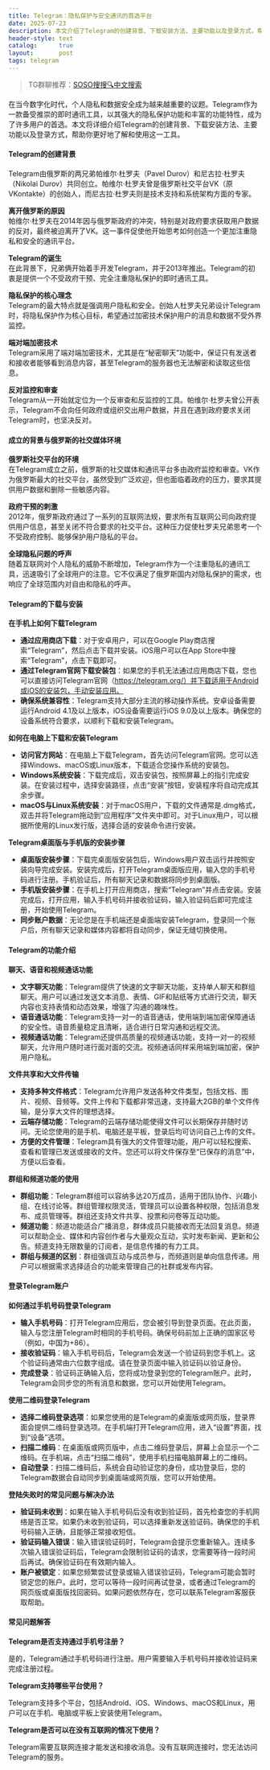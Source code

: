 ```yaml
---
title: Telegram：隐私保护与安全通讯的首选平台
date: 2025-07-23
description: 本文介绍了Telegram的创建背景、下载安装方法、主要功能以及登录方式，帮助用户更好地理解和使用这一注重隐私保护的即时通讯工具。
header-style: text
catalog:      true
layout:       post
tags: telegram
---
```


>TG群聊推荐：[SOSO搜搜🔍中文搜索](https://t.me/lvwapro)

在当今数字化时代，个人隐私和数据安全成为越来越重要的议题。Telegram作为一款备受推崇的即时通讯工具，以其强大的隐私保护功能和丰富的功能特性，成为了许多用户的首选。本文将详细介绍Telegram的创建背景、下载安装方法、主要功能以及登录方式，帮助你更好地了解和使用这一工具。

#### Telegram的创建背景

Telegram由俄罗斯的两兄弟帕维尔·杜罗夫（Pavel Durov）和尼古拉·杜罗夫（Nikolai Durov）共同创立。帕维尔·杜罗夫曾是俄罗斯社交平台VK（原VKontakte）的创始人，而尼古拉·杜罗夫则是技术支持和系统架构方面的专家。

**离开俄罗斯的原因**  
帕维尔·杜罗夫在2014年因与俄罗斯政府的冲突，特别是对政府要求获取用户数据的反对，最终被迫离开了VK。这一事件促使他开始思考如何创造一个更加注重隐私和安全的通讯平台。

**Telegram的诞生**  
在此背景下，兄弟俩开始着手开发Telegram，并于2013年推出。Telegram的初衷是提供一个不受政府干预、完全注重隐私保护的即时通讯工具。

**隐私保护的核心理念**  
Telegram的最大特点就是强调用户隐私和安全。创始人杜罗夫兄弟设计Telegram时，将隐私保护作为核心目标，希望通过加密技术保护用户的消息和数据不受外界监控。

**端对端加密技术**  
Telegram采用了端对端加密技术，尤其是在“秘密聊天”功能中，保证只有发送者和接收者能够看到消息内容，甚至Telegram的服务器也无法解密和读取这些信息。

**反对监控和审查**  
Telegram从一开始就定位为一个反审查和反监控的工具。帕维尔·杜罗夫曾公开表示，Telegram不会向任何政府或组织交出用户数据，并且在遇到政府要求关闭Telegram时，也坚决反对。

#### 成立的背景与俄罗斯的社交媒体环境

**俄罗斯社交平台的环境**  
在Telegram成立之前，俄罗斯的社交媒体和通讯平台多由政府监控和审查。VK作为俄罗斯最大的社交平台，虽然受到广泛欢迎，但也面临着政府的压力，要求其提供用户数据和删除一些敏感内容。

**政府干预的刺激**  
2012年，俄罗斯政府通过了一系列的互联网法规，要求所有互联网公司向政府提供用户信息，甚至关闭不符合要求的社交平台。这种压力促使杜罗夫兄弟思考一个不受政府控制、能够保护用户隐私的平台。

**全球隐私问题的呼声**  
随着互联网对个人隐私的威胁不断增加，Telegram作为一个注重隐私的通讯工具，迅速吸引了全球用户的注意。它不仅满足了俄罗斯国内对隐私保护的需求，也响应了全球范围内对自由和隐私的呼声。

#### Telegram的下载与安装

**在手机上如何下载Telegram**

- **通过应用商店下载**：对于安卓用户，可以在Google Play商店搜索“Telegram”，然后点击下载并安装。iOS用户可以在App Store中搜索“Telegram”，点击下载即可。
- **通过Telegram官网下载安装包**：如果您的手机无法通过应用商店下载，您也可以直接访问Telegram官网（https://telegram.org/）并下载适用于Android或iOS的安装包，手动安装应用。
- **确保系统兼容性**：Telegram支持大部分主流的移动操作系统。安卓设备需要运行Android 4.1及以上版本，iOS设备需要运行iOS 9.0及以上版本。确保您的设备系统符合要求，以顺利下载和安装Telegram。

**如何在电脑上下载和安装Telegram**

- **访问官方网站**：在电脑上下载Telegram，首先访问Telegram官网。您可以选择Windows、macOS或Linux版本，下载适合您操作系统的安装包。
- **Windows系统安装**：下载完成后，双击安装包，按照屏幕上的指引完成安装。在安装过程中，选择安装路径，点击“安装”按钮，安装程序将自动完成其余步骤。
- **macOS与Linux系统安装**：对于macOS用户，下载的文件通常是.dmg格式，双击并将Telegram拖动到“应用程序”文件夹中即可。对于Linux用户，可以根据所使用的Linux发行版，选择合适的安装命令进行安装。

**Telegram桌面版与手机版的安装步骤**

- **桌面版安装步骤**：下载完桌面版安装包后，Windows用户双击运行并按照安装向导完成安装。安装完成后，打开Telegram桌面版应用，输入您的手机号码进行注册。手机验证后，所有聊天记录和数据将同步到桌面版。
- **手机版安装步骤**：在手机上打开应用商店，搜索“Telegram”并点击安装。安装完成后，打开应用，输入手机号码并接收验证码，输入验证码后即可完成注册，开始使用Telegram。
- **同步账户数据**：无论您是在手机端还是桌面端安装Telegram，登录同一个账户后，所有聊天记录和媒体内容都将自动同步，保证无缝切换使用。

#### Telegram的功能介绍

**聊天、语音和视频通话功能**

- **文字聊天功能**：Telegram提供了快速的文字聊天功能，支持单人聊天和群组聊天。用户可以通过发送文本消息、表情、GIF和贴纸等方式进行交流，聊天内容也支持表情和动态效果，增强了沟通的趣味性。
- **语音通话功能**：Telegram支持一对一的语音通话，使用端到端加密保障通话的安全性。语音质量稳定且清晰，适合进行日常沟通和远程交流。
- **视频通话功能**：Telegram还提供高质量的视频通话功能，支持一对一的视频聊天，允许用户随时进行面对面的交流。视频通话同样采用端到端加密，保护用户隐私。

**文件共享和大文件传输**

- **支持多种文件格式**：Telegram允许用户发送各种文件类型，包括文档、图片、视频、音频等。文件上传和下载都非常迅速，支持最大2GB的单个文件传输，是分享大文件的理想选择。
- **云端存储功能**：Telegram的云端存储功能使得文件可以长期保存并随时访问。无论您使用的是手机、电脑还是平板，登录后均可访问自己上传的文件。
- **方便的文件管理**：Telegram具有强大的文件管理功能，用户可以轻松搜索、查看和管理已发送或接收的文件。您还可以将文件保存至“已保存的消息”中，方便以后查看。

**群组和频道功能的使用**

- **群组功能**：Telegram群组可以容纳多达20万成员，适用于团队协作、兴趣小组、在线讨论等。群组管理权限灵活，管理员可以设置各种权限，包括消息发布、成员管理等。群组还支持文件共享、投票和问卷等互动功能。
- **频道功能**：频道功能适合广播消息，群体成员只能接收而无法回复消息。频道可以帮助企业、媒体和内容创作者与大量观众互动，实时发布新闻、更新和公告。频道支持无限数量的订阅者，是信息传播的有力工具。
- **群组与频道的区别**：群组强调互动与成员参与，而频道则是单向信息传递。用户可以根据需求选择适合的功能来管理自己的社群或发布内容。

#### 登录Telegram账户

**如何通过手机号码登录Telegram**

- **输入手机号码**：打开Telegram应用后，您会被引导到登录页面。在此页面，输入与您注册Telegram时相同的手机号码。确保号码前加上正确的国家区号（例如，中国为+86）。
- **接收验证码**：输入手机号码后，Telegram会发送一个验证码到您手机上。这个验证码通常由六位数字组成。请在登录页面中输入验证码以验证身份。
- **完成登录**：验证码正确输入后，您将成功登录到您的Telegram账户。此时，Telegram会同步您的所有消息和数据，您可以开始使用Telegram。

**使用二维码登录Telegram**

- **选择二维码登录选项**：如果您使用的是Telegram的桌面版或网页版，登录界面会提供二维码登录选项。在手机端打开Telegram应用，进入“设置”界面，找到“设备”选项。
- **扫描二维码**：在桌面版或网页版中，点击二维码登录后，屏幕上会显示一个二维码。在手机端，点击“扫描二维码”，使用手机扫描电脑屏幕上的二维码。
- **自动登录**：扫描二维码后，系统会自动验证您的身份，成功登录后，您的Telegram数据会自动同步到桌面端或网页版，您可以开始使用。

**登陆失败时的常见问题与解决办法**

- **验证码未收到**：如果在输入手机号码后没有收到验证码，首先检查您的手机网络是否正常。如果仍未收到验证码，可以选择重新发送验证码。确保您的手机号码输入正确，且能够正常接收短信。
- **验证码输入错误**：输入错误验证码时，Telegram会提示您重新输入。连续多次输入错误验证码后，Telegram会限制验证码的请求，您需要等待一段时间后再试。确保验证码在有效期内输入。
- **账户被锁定**：如果您频繁尝试登录或输入错误验证码，Telegram可能会暂时锁定您的账户。此时，您可以等待一段时间再试登录，或者通过Telegram的网页版或桌面版找回密码。如果问题依然存在，您可以联系Telegram客服获取帮助。

#### 常见问题解答

**Telegram是否支持通过手机号注册？**

是的，Telegram通过手机号码进行注册。用户需要输入手机号码并接收验证码来完成注册过程。

**Telegram支持哪些平台使用？**

Telegram支持多个平台，包括Android、iOS、Windows、macOS和Linux，用户可以在手机、电脑或平板上安装使用Telegram。

**Telegram是否可以在没有互联网的情况下使用？**

Telegram需要互联网连接才能发送和接收消息。没有互联网连接时，您无法访问Telegram的服务。